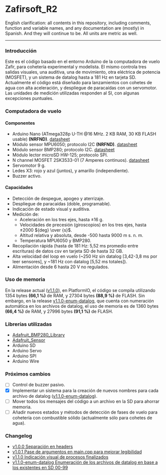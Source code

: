 # Zafirsoft_R2

English clarification: all contents in this repository, including comments, function and variable names, and any documentation are (mostly) in Spanish. And they will continue to be. All units are metric as well.

___
### Introducción
Este es el código basado en el entorno Arduino de la computadora de vuelo Zafir, para cohetería experimental y modelista. El mismo controla tres salidas visuales, una auditiva, una de movimiento, otra eléctrica de potencia (MOSFET), y un sistema de datalog hasta a 181 Hz en tarjeta SD. Actualmente el código está diseñado para lanzamientos con cohetes de agua con alta aceleración, y despliegue de paracaídas con un servomotor. Las unidades de medición utilizadas responden al SI, con algunas excepciones puntuales.

### Computadora de vuelo
#### Componentes
+ Arduino Nano (ATmega328p U-TH @16 MHz. 2 KB RAM, 30 KB FLASH usable) **(NRFND)**. [datasheet](https://ww1.microchip.com/downloads/en/DeviceDoc/Atmel-7810-Automotive-Microcontrollers-ATmega328P_Datasheet.pdf)
+ Módulo sensor MPU6050; protocolo I2C **(NRFND)**. [datasheet](https://invensense.tdk.com/wp-content/uploads/2015/02/MPU-6000-Datasheet1.pdf)
+ Módulo sensor BMP280; protocolo I2C. [datasheet](https://www.bosch-sensortec.com/media/boschsensortec/downloads/datasheets/bst-bmp280-ds001.pdf)
+ Módulo lector microSD HW-125; protocolo SPI.
+ N channel MOSFET 2SK3533-01 (7 Amperes continuos). [datasheet](https://pdf1.alldatasheet.com/datasheet-pdf/view/422439/FUJI/2SK3533-01.html)
+ Servomotor 9 g.
+ Ledes X3: rojo y azul (juntos), y amarillo (independiente).
+ Buzzer activo.

#### Capacidades
+ Detección de despegue, apogeo y aterrizaje.
+ Despliegue de paracaídas (doble, programable).
+ Indicación de estado visual y auditiva.
+ Medición de:
  + Aceleración en los tres ejes, hasta ±16 g.
  + Velocidades de precesión (giroscopios) en los tres ejes, hasta ±2000 ${deg} \over {s}$.
  + Altitud relativa y absoluta, desde -500 hasta 9000 m s. n. m.
  + Temperatura MPU6050 y BMP280.
+ Recopilación rápida (hasta de 181 Hz: 5,52 ms promedio entre escrituras) de datos csv en tarjeta SD de hasta 32 GB.
+ Alta velocidad del loop en vuelo (~250 Hz sin datalog [3,42-3,8 ms por leer sensores], y ~181 Hz con datalog [5,52 ms totales]).
+ Alimentación desde 6 hasta 20 V no regulados.

### Uso de memoria
En la release actual ([v1.1.0](https://github.com/Quintana-S-E/Zafirsoft_R2/releases/tag/v1.1.0)), en PlatformIO, el código se compila utilizando 1354 bytes **(66,1 %)** de RAM, y 27304 bytes **(88,9 %)** de FLASH. Sin embargo, en la release [v1.1.0-enum-datalog](https://github.com/Quintana-S-E/Zafirsoft_R2/releases/tag/v1.1.0-enum-datalog), que cuenta con numeración automática en los archivos de datalog, el uso de memoria es de 1360 bytes **(66,4 %)** de RAM, y 27996 bytes **(91,1 %)** de FLASH.

### Librerías utilizadas
+ [Adafruit_BMP280_Library](https://github.com/adafruit/Adafruit_BMP280_Library)
+ [Adafruit_Sensor](https://github.com/adafruit/Adafruit_Sensor)
+ Arduino SD
+ Arduino Servo
+ Arduino SPI
+ Arduino Wire

### Próximos cambios
+ [ ] Control de buzzer pasivo.
+ [x] Implementar un sistema para la creación de nuevos nombres para cada archivo de datalog ([v1.1.0-enum-datalog](https://github.com/Quintana-S-E/Zafirsoft_R2/releases/tag/v1.1.0-enum-datalog)).
+ [ ] Mover todos los mensajes del código a un archivo en la SD para ahorrar memoria.
+ [ ] Añadir nuevos estados y métodos de detección de fases de vuelo para cohetería con combustible sólido (actualmente sólo para cohetes de agua).

### Changelog
+ [v1.0.0 Separación en headers](https://github.com/Quintana-S-E/Zafirsoft_R2/releases/tag/v1.0.0)
+ [v1.0.1 Pase de argumentos en main.cpp para mejorar legibilidad](https://github.com/Quintana-S-E/Zafirsoft_R2/releases/tag/v1.0.1)
+ [v1.1.0 Indicación visual de procesos finalizados](https://github.com/Quintana-S-E/Zafirsoft_R2/releases/tag/v1.1.0)
+ [v1.1.0-enum-datalog Enumeración de los archivos de datalog en base a los existentes en SD 00-99](https://github.com/Quintana-S-E/Zafirsoft_R2/releases/tag/v1.1.0-enum-datalog)
